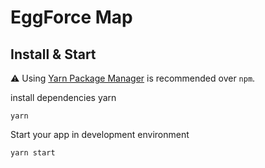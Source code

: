 # EggForce Map


## Install & Start

⚠️  Using  [Yarn Package Manager](https://yarnpkg.com/)  is recommended over  `npm`.

install dependencies yarn

    yarn

Start your app in development environment

    yarn start
